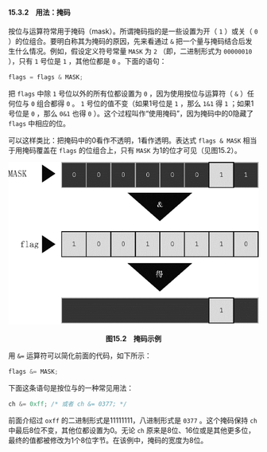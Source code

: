 #### 15.3.2　用法：掩码

按位与运算符常用于掩码（mask）。所谓掩码指的是一些设置为开（ `1` ）或关（ `0` ）的位组合。要明白称其为掩码的原因，先来看通过 `&` 把一个量与掩码结合后发生什么情况。例如，假设定义符号常量 `MASK` 为 `2` （即，二进制形式为 `00000010` ），只有 `1` 号位是 `1` ，其他位都是 `0` 。下面的语句：

```c
flags = flags & MASK;
```

把 `flags` 中除 `1` 号位以外的所有位都设置为 `0` ，因为使用按位与运算符（ `&` ）任何位与 `0` 组合都得 `0` 。 `1` 号位的值不变（如果1号位是 `1` ，那么 `1&1` 得 `1` ；如果1号位是 `0` ，那么 `0&1` 也得 `0` ）。这个过程叫作“使用掩码”，因为掩码中的0隐藏了 `flags` 中相应的位。

可以这样类比：把掩码中的0看作不透明，1看作透明。表达式 `flags & MASK` 相当于用掩码覆盖在 `flags` 的位组合上，只有 `MASK` 为1的位才可见（见图15.2）。

![79.png](../images/79.png)
<center class="my_markdown"><b class="my_markdown">图15.2　掩码示例</b></center>

用 `&=` 运算符可以简化前面的代码，如下所示：

```c
flags &= MASK;
```

下面这条语句是按位与的一种常见用法：

```c
ch &= 0xff; /* 或者 ch &= 0377; */
```

前面介绍过 `oxff` 的二进制形式是11111111，八进制形式是 `0377` 。这个掩码保持 `ch` 中最后8位不变，其他位都设置为0。无论 `ch` 原来是8位、16位或是其他更多位，最终的值都被修改为1个8位字节。在该例中，掩码的宽度为8位。

